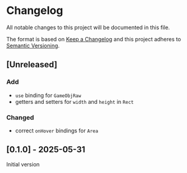 # Changelog
All notable changes to this project will be documented in this file.

The format is based on [Keep a Changelog](https://keepachangelog.com/)
and this project adheres to [Semantic Versioning](https://semver.org/).

## [Unreleased]

### Add
- `use` binding for `GameObjRaw`
- getters and setters for `width` and `height` in `Rect`

### Changed
- correct `onHover` bindings for `Area`

## [0.1.0] - 2025-05-31

Initial version

